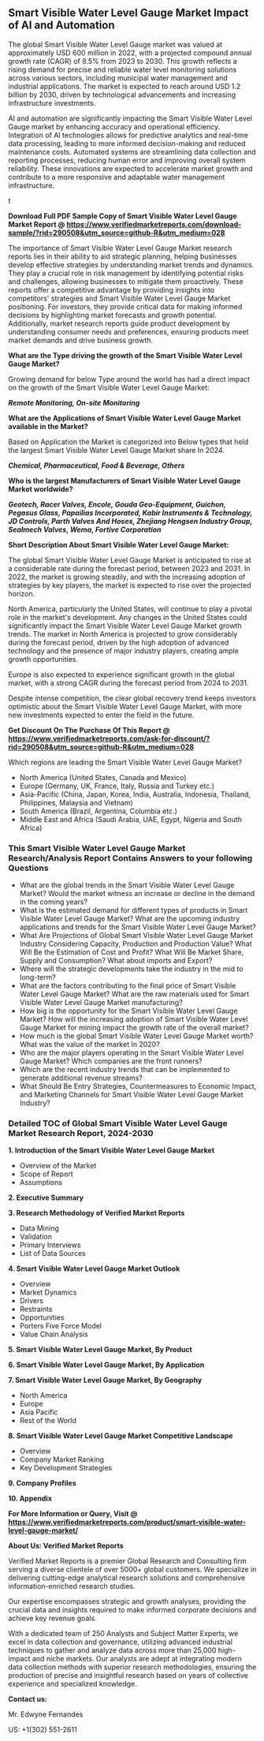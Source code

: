 <h2>Smart Visible Water Level Gauge Market Impact of AI and Automation</h2><p>The global Smart Visible Water Level Gauge market was valued at approximately USD 600 million in 2022, with a projected compound annual growth rate (CAGR) of 8.5% from 2023 to 2030. This growth reflects a rising demand for precise and reliable water level monitoring solutions across various sectors, including municipal water management and industrial applications. The market is expected to reach around USD 1.2 billion by 2030, driven by technological advancements and increasing infrastructure investments.</p><p>AI and automation are significantly impacting the Smart Visible Water Level Gauge market by enhancing accuracy and operational efficiency. Integration of AI technologies allows for predictive analytics and real-time data processing, leading to more informed decision-making and reduced maintenance costs. Automated systems are streamlining data collection and reporting processes, reducing human error and improving overall system reliability. These innovations are expected to accelerate market growth and contribute to a more responsive and adaptable water management infrastructure.</p>t</p><p id="" class=""><strong>Download Full PDF Sample Copy of Smart Visible Water Level Gauge Market Report @ <a href="https://www.verifiedmarketreports.com/download-sample/?rid=290508&utm_source=github-R&utm_medium=028" target="_blank">https://www.verifiedmarketreports.com/download-sample/?rid=290508&utm_source=github-R&utm_medium=028</a></strong></p><p>The importance of&nbsp;Smart Visible Water Level Gauge Market research reports lies in their ability to aid strategic planning, helping businesses develop effective strategies by understanding market trends and dynamics. They play a crucial role in risk management by identifying potential risks and challenges, allowing businesses to mitigate them proactively. These reports offer a competitive advantage by providing insights into competitors' strategies and Smart Visible Water Level Gauge Market positioning. For investors, they provide critical data for making informed decisions by highlighting market forecasts and growth potential. Additionally, market research reports guide product development by understanding consumer needs and preferences, ensuring products meet market demands and drive business growth.</p><p><strong>What are the&nbsp;Type driving the growth of the Smart Visible Water Level Gauge Market?</strong></p><p id="" class="">Growing demand for below Type around the world has had a direct impact on the growth of the Smart Visible Water Level Gauge Market:</p><em><strong>Remote Monitoring, On-site Monitoring</strong></em></p><strong>What are the&nbsp;Applications&nbsp;of Smart Visible Water Level Gauge Market available in the Market?</strong></p><p id="" class="">Based on Application the Market is categorized into Below types that held the largest Smart Visible Water Level Gauge Market share In 2024.</p><em><strong>Chemical, Pharmaceutical, Food & Beverage, Others</strong></em></p><strong>Who is the largest Manufacturers of Smart Visible Water Level Gauge Market worldwide?</strong></p><p><em><strong>Geotech, Racer Valves, Encole, Gouda Geo-Equipment, Guichon, Pegasus Glass, Papailias Incorporated, Kabir Instruments & Technology, JD Controls, Parth Valves And Hoses, Zhejiang Hengsen Industry Group, Sealmech Valves, Wema, Fortive Corporation</strong></em></p><p id="" class=""><strong>Short Description About Smart Visible Water Level Gauge Market:</strong></p><p>The global Smart Visible Water Level Gauge Market is anticipated to rise at a considerable rate during the forecast period, between 2023 and 2031. In 2022, the market is growing steadily, and with the increasing adoption of strategies by key players, the market is expected to rise over the projected horizon.</p><p>North America, particularly the United States, will continue to play a pivotal role in the market's development. Any changes in the United States could significantly impact the Smart Visible Water Level Gauge Market growth trends. The market in North America is projected to grow considerably during the forecast period, driven by the high adoption of advanced technology and the presence of major industry players, creating ample growth opportunities.</p><p>Europe is also expected to experience significant growth in the global market, with a strong CAGR during the forecast period from 2024 to 2031.</p><p>Despite intense competition, the clear global recovery trend keeps investors optimistic about the Smart Visible Water Level Gauge Market, with more new investments expected to enter the field in the future.</p><p id="" class=""><strong>Get Discount On The Purchase Of This Report @ <a href="https://www.verifiedmarketreports.com/ask-for-discount/?rid=290508&utm_source=github-R&utm_medium=028" target="_blank">https://www.verifiedmarketreports.com/ask-for-discount/?rid=290508&utm_source=github-R&utm_medium=028</a></strong></p>Which regions are leading the Smart Visible Water Level Gauge Market?</p><ul><li>North America (United States, Canada and Mexico)</li><li>Europe (Germany, UK, France, Italy, Russia and Turkey etc.)</li><li>Asia-Pacific (China, Japan, Korea, India, Australia, Indonesia, Thailand, Philippines, Malaysia and Vietnam)</li><li>South America (Brazil, Argentina, Columbia etc.)</li><li>Middle East and Africa (Saudi Arabia, UAE, Egypt, Nigeria and South Africa)</li></ul><h3 id="" class="">This Smart Visible Water Level Gauge Market Research/Analysis Report Contains Answers to your following Questions</h3><ul><li>What are the global trends in the Smart Visible Water Level Gauge Market? Would the market witness an increase or decline in the demand in the coming years?</li><li>What is the estimated demand for different types of products in Smart Visible Water Level Gauge Market? What are the upcoming industry applications and trends for the Smart Visible Water Level Gauge Market?</li><li>What Are Projections of Global Smart Visible Water Level Gauge Market Industry Considering Capacity, Production and Production Value? What Will Be the Estimation of Cost and Profit? What Will Be Market Share, Supply and Consumption? What about imports and Export?</li><li>Where will the strategic developments take the industry in the mid to long-term?</li><li>What are the factors contributing to the final price of Smart Visible Water Level Gauge Market? What are the raw materials used for Smart Visible Water Level Gauge Market manufacturing?</li><li>How big is the opportunity for the Smart Visible Water Level Gauge Market? How will the increasing adoption of Smart Visible Water Level Gauge Market for mining impact the growth rate of the overall market?</li><li>How much is the global Smart Visible Water Level Gauge Market worth? What was the value of the market In 2020?</li><li>Who are the major players operating in the Smart Visible Water Level Gauge Market? Which companies are the front runners?</li><li>Which are the recent industry trends that can be implemented to generate additional revenue streams?</li><li>What Should Be Entry Strategies, Countermeasures to Economic Impact, and Marketing Channels for Smart Visible Water Level Gauge Market Industry?</li></ul><h3 id="" class="">Detailed TOC of Global Smart Visible Water Level Gauge Market Research Report, 2024-2030</h3><p id="" class=""><strong>1. Introduction of the Smart Visible Water Level Gauge Market</strong></p><ul><li>Overview of the Market</li><li>Scope of Report</li><li>Assumptions</li></ul><p id="" class=""><strong>2. Executive Summary</strong></p><p id="" class=""><strong>3. Research Methodology of Verified Market Reports</strong></p><ul><li>Data Mining</li><li>Validation</li><li>Primary Interviews</li><li>List of Data Sources</li></ul><p id="" class=""><strong>4. Smart Visible Water Level Gauge Market Outlook</strong></p><ul><li>Overview</li><li>Market Dynamics</li><li>Drivers</li><li>Restraints</li><li>Opportunities</li><li>Porters Five Force Model</li><li>Value Chain Analysis</li></ul><p id="" class=""><strong>5. Smart Visible Water Level Gauge Market, By Product</strong></p><p id="" class=""><strong>6. Smart Visible Water Level Gauge Market, By Application</strong></p><p id="" class=""><strong>7. Smart Visible Water Level Gauge Market, By Geography</strong></p><ul><li>North America</li><li>Europe</li><li>Asia Pacific</li><li>Rest of the World</li></ul><p id="" class=""><strong>8. Smart Visible Water Level Gauge Market Competitive Landscape</strong></p><ul><li>Overview</li><li>Company Market Ranking</li><li>Key Development Strategies</li></ul><p id="" class=""><strong>9. Company Profiles</strong></p><p id="" class=""><strong>10. Appendix</strong></p><p id="" class=""><strong>For More Information or Query, Visit @ <a href="https://www.verifiedmarketreports.com/product/smart-visible-water-level-gauge-market/" target="_blank">https://www.verifiedmarketreports.com/product/smart-visible-water-level-gauge-market/</a></strong></p><p id="" class=""><strong>About Us: Verified Market Reports</strong></p><p id="" class="">Verified Market Reports is a premier Global Research and Consulting firm serving a diverse clientele of over 5000+ global customers. We specialize in delivering cutting-edge analytical research solutions and comprehensive information-enriched research studies.</p><p id="" class="">Our expertise encompasses strategic and growth analyses, providing the crucial data and insights required to make informed corporate decisions and achieve key revenue goals.</p><p id="" class="">With a dedicated team of 250 Analysts and Subject Matter Experts, we excel in data collection and governance, utilizing advanced industrial techniques to gather and analyze data across more than 25,000 high-impact and niche markets. Our analysts are adept at integrating modern data collection methods with superior research methodologies, ensuring the production of precise and insightful research based on years of collective experience and specialized knowledge.</p><p id="" class=""><strong>Contact us:</strong></p><p id="" class="">Mr. Edwyne Fernandes</p><p id="" class="">US: +1(302) 551-2611</p>